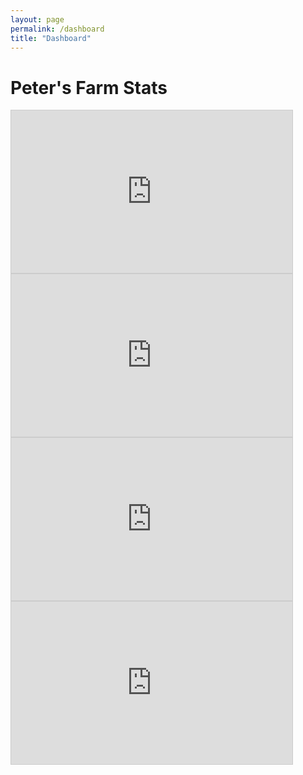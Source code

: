 ```yaml
---
layout: page
permalink: /dashboard
title: "Dashboard"
---
```

# Peter's Farm Stats
<iframe width="450" height="260" style="border: 1px solid #cccccc;" src="https://thingspeak.com/channels/2222177/charts/1?bgcolor=%23ffffff&color=%23d62020&days=1&dynamic=true&max=100&min=0&results=10&title=Soil+Moisture&type=spline&yaxis=Moisture+Level+%28%25%29&yaxismax=100&yaxismin=0"></iframe>
<iframe width="450" height="260" style="border: 1px solid #cccccc;" src="https://thingspeak.com/channels/2222177/charts/2?bgcolor=%23ffffff&color=%23d62020&days=1&dynamic=true&results=10&title=Nitrogen+Levels&type=spline&yaxis=Nitrogen+Level+%28mg%2Fkg%29"></iframe>
<iframe width="450" height="260" style="border: 1px solid #cccccc;" src="https://thingspeak.com/channels/2222177/charts/3?bgcolor=%23ffffff&color=%23d62020&days=1&dynamic=true&results=10&title=Phosphorus+Levels&type=spline&yaxis=Phosphorus+Level+%28mg%2Fkg%29"></iframe> 
<iframe width="450" height="260" style="border: 1px solid #cccccc;" src="https://thingspeak.com/channels/2222177/charts/4?bgcolor=%23ffffff&color=%23d62020&days=1&dynamic=true&results=10&title=Potassium+Levels&type=spline&yaxis=Potassium+Level+%28mg%2Fkg%29"></iframe>
